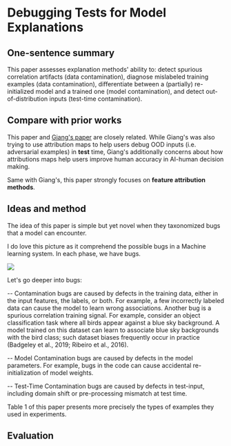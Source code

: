# Debugging Tests for Model Explanations

## One-sentence summary

This paper assesses explanation methods' ability to: detect spurious correlation artifacts (data contamination), diagnose mislabeled training examples (data contamination), differentiate between a (partially) re-initialized model and a trained one (model contamination), and detect out-of-distribution inputs (test-time contamination).

## Compare with prior works

This paper and [Giang's paper](https://arxiv.org/abs/2105.14944) are closely related. While Giang's was also trying to use attribution maps to help users debug OOD inputs (i.e. adversarial examples) in **test** time, Giang's additionally concerns about how attributions maps help users improve human accuracy in AI-human decision making. 

Same with Giang's, this paper strongly focuses on **feature attribution methods**.	

## Ideas and method

The idea of this paper is simple but yet novel when they taxonomized bugs that a model can encounter.

I do love this picture as it comprehend the possible bugs in a Machine learning system. In each phase, we have bugs.


![](https://github.com/luulinh90s/paper-review-interpretable-machine-learning/blob/master/images/bugs.PNG)

Let's go deeper into bugs:

--  Contamination bugs are caused by defects in the training data, either in the input features, the labels, or both. For example, a few incorrectly labeled data can cause the model to learn wrong associations. Another bug is a spurious correlation training signal. For example, consider an object classification task where all birds appear against a blue sky background. A model trained on this dataset can learn to associate blue sky backgrounds with the bird class; such dataset biases frequently occur in practice (Badgeley et al., 2019; Ribeiro et al., 2016).

-- Model Contamination bugs are caused by defects in the model parameters. For example, bugs in the code can cause accidental re-initialization of model weights.

-- Test-Time Contamination bugs are caused by defects in test-input, including domain shift or pre-processing mismatch at test time.

Table 1 of this paper presents more precisely the types of examples they used in experiments.

## Evaluation